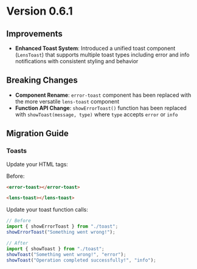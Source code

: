 # Version 0.6.1

## Improvements

- **Enhanced Toast System**: Introduced a unified toast component (`LensToast`) that supports multiple toast types including error and info notifications with consistent styling and behavior

## Breaking Changes

- **Component Rename**: `error-toast` component has been replaced with the more versatile `lens-toast` component
- **Function API Change**: `showErrorToast()` function has been replaced with `showToast(message, type)` where `type` accepts `error` or `info`

## Migration Guide

### Toasts

Update your HTML tags:

Before:

```html
<error-toast></error-toast>
```

```html
<lens-toast></lens-toast>
```

Update your toast function calls:

```typescript
// Before
import { showErrorToast } from "./toast";
showErrorToast("Something went wrong!");

// After
import { showToast } from "./toast";
showToast("Something went wrong!", "error");
showToast("Operation completed successfully!", "info");
```
